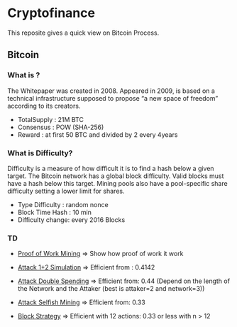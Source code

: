 # Cryptofinance
This reposite gives a quick view on Bitcoin Process.

## Bitcoin
### What is ?
The Whitepaper was created in 2008. Appeared in 2009, is based on 
a technical infrastructure supposed to propose “a new space of freedom” 
according to its creators.
- TotalSupply : 21M BTC
- Consensus : POW (SHA-256)
- Reward : at first 50 BTC and divided by 2 every 4years

### What is Difficulty?
Difficulty is a measure of how difficult it is to 
find a hash below a given target.
The Bitcoin network has a global block 
difficulty. Valid blocks must have a hash below 
this target. Mining pools also have a 
pool-specific share difficulty setting a lower 
limit for shares.
- Type Difficulty : random nonce
- Block Time Hash : 10 min
- Difficulty change: every 2016 Blocks

### TD
- [Proof of Work Mining](https://github.com/redek-zelton/Cryptofinance/tree/main/Proof%20of%20Work%20Mining) => Show how proof of work it work 

- [Attack 1+2 Simulation](https://github.com/redek-zelton/Cryptofinance/tree/main/Attack%201%2B2) => Efficient from : 0.4142

- [Attack Double Spending](https://github.com/redek-zelton/Cryptofinance/tree/main/Attack%20Double%20Spending) => Efficient from: 0.44 (Depend on the length of the Network and the Attaker (best is attaker=2 and network=3))

- [Attack Selfish Mining](https://github.com/redek-zelton/Cryptofinance/tree/main/Attack%20Selfish%20Mining) => Efficient from: 0.33

- [Block Strategy](https://github.com/redek-zelton/Cryptofinance/tree/main/Strategie%20de%20block) => Efficient with 12 actions: 0.33 or less with n > 12
